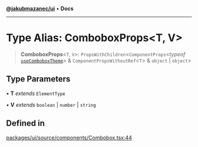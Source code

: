 [**@jakubmazanec/ui**](../README.md) • **Docs**

---

# Type Alias: ComboboxProps\<T, V\>

> **ComboboxProps**\<`T`, `V`\>: `PropsWithChildren`\<`ComponentProps`\<_typeof_
> [`useComboboxTheme`](../functions/useComboboxTheme.md)\> & `ComponentPropsWithoutRef`\<`T`\> &
> `object` \| `object`\>

## Type Parameters

• **T** _extends_ `ElementType`

• **V** _extends_ `boolean` \| `number` \| `string`

## Defined in

[packages/ui/source/components/Combobox.tsx:44](https://github.com/jakubmazanec/tools/blob/a5f92f7f2969c6804808173bd093f7dbafca1b9f/packages/ui/source/components/Combobox.tsx#L44)
